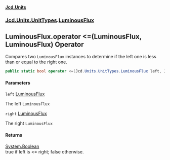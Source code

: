 #### [Jcd.Units](index.md 'index')
### [Jcd.Units.UnitTypes](Jcd.Units.UnitTypes.md 'Jcd.Units.UnitTypes').[LuminousFlux](Jcd.Units.UnitTypes.LuminousFlux.md 'Jcd.Units.UnitTypes.LuminousFlux')

## LuminousFlux.operator <=(LuminousFlux, LuminousFlux) Operator

Compares two `LuminousFlux` instances to determine if the left one is less than or equal to the right one.

```csharp
public static bool operator <=(Jcd.Units.UnitTypes.LuminousFlux left, Jcd.Units.UnitTypes.LuminousFlux right);
```
#### Parameters

<a name='Jcd.Units.UnitTypes.LuminousFlux.op_LessThanOrEqual(Jcd.Units.UnitTypes.LuminousFlux,Jcd.Units.UnitTypes.LuminousFlux).left'></a>

`left` [LuminousFlux](Jcd.Units.UnitTypes.LuminousFlux.md 'Jcd.Units.UnitTypes.LuminousFlux')

The left `LuminousFlux`

<a name='Jcd.Units.UnitTypes.LuminousFlux.op_LessThanOrEqual(Jcd.Units.UnitTypes.LuminousFlux,Jcd.Units.UnitTypes.LuminousFlux).right'></a>

`right` [LuminousFlux](Jcd.Units.UnitTypes.LuminousFlux.md 'Jcd.Units.UnitTypes.LuminousFlux')

The right `LuminousFlux`

#### Returns
[System.Boolean](https://docs.microsoft.com/en-us/dotnet/api/System.Boolean 'System.Boolean')  
true if left is <= right; false otherwise.